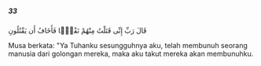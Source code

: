 ##### 33

<span class="ayah">قَالَ رَبِّ إِنِّى قَتَلْتُ مِنْهُمْ نَفْسًۭا فَأَخَافُ أَن يَقْتُلُونِ</span>

<span class="ayah_translation">Musa berkata: "Ya Tuhanku sesungguhnya aku, telah membunuh seorang manusia dari golongan mereka, maka aku takut mereka akan membunuhku.</span>
